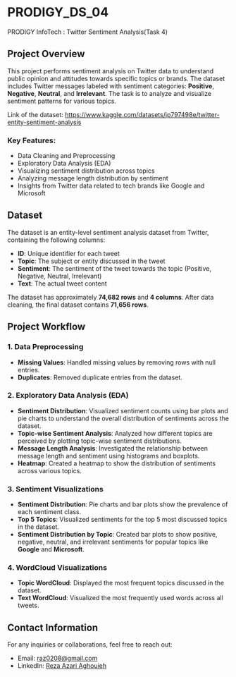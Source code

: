 # PRODIGY_DS_04
PRODIGY InfoTech : Twitter Sentiment Analysis(Task 4)

## Project Overview

This project performs sentiment analysis on Twitter data to understand public opinion and attitudes towards specific topics or brands. The dataset includes Twitter messages labeled with sentiment categories: **Positive**, **Negative**, **Neutral**, and **Irrelevant**. The task is to analyze and visualize sentiment patterns for various topics.

Link of the dataset: https://www.kaggle.com/datasets/jp797498e/twitter-entity-sentiment-analysis

### Key Features:
- Data Cleaning and Preprocessing
- Exploratory Data Analysis (EDA)
- Visualizing sentiment distribution across topics
- Analyzing message length distribution by sentiment
- Insights from Twitter data related to tech brands like Google and Microsoft

## Dataset

The dataset is an entity-level sentiment analysis dataset from Twitter, containing the following columns:
- **ID**: Unique identifier for each tweet
- **Topic**: The subject or entity discussed in the tweet
- **Sentiment**: The sentiment of the tweet towards the topic (Positive, Negative, Neutral, Irrelevant)
- **Text**: The actual tweet content

The dataset has approximately **74,682 rows** and **4 columns**. After data cleaning, the final dataset contains **71,656 rows**.

## Project Workflow

### 1. Data Preprocessing
- **Missing Values**: Handled missing values by removing rows with null entries.
- **Duplicates**: Removed duplicate entries from the dataset.
  
### 2. Exploratory Data Analysis (EDA)
- **Sentiment Distribution**: Visualized sentiment counts using bar plots and pie charts to understand the overall distribution of sentiments across the dataset.
- **Topic-wise Sentiment Analysis**: Analyzed how different topics are perceived by plotting topic-wise sentiment distributions.
- **Message Length Analysis**: Investigated the relationship between message length and sentiment using histograms and boxplots.
- **Heatmap**: Created a heatmap to show the distribution of sentiments across various topics.

### 3. Sentiment Visualizations
- **Sentiment Distribution**: Pie charts and bar plots show the prevalence of each sentiment class.
- **Top 5 Topics**: Visualized sentiments for the top 5 most discussed topics in the dataset.
- **Sentiment Distribution by Topic**: Created bar plots to show positive, negative, neutral, and irrelevant sentiments for popular topics like **Google** and **Microsoft**.

### 4. WordCloud Visualizations
- **Topic WordCloud**: Displayed the most frequent topics discussed in the dataset.
- **Text WordCloud**: Visualized the most frequently used words across all tweets.


## Contact Information

For any inquiries or collaborations, feel free to reach out:

- Email: [raz0208@gmail.com](mailto:raz0208@gmail.com)
- LinkedIn: [Reza Azari Aghouieh](https://www.linkedin.com/in/reza-azari-aghoueh/)
